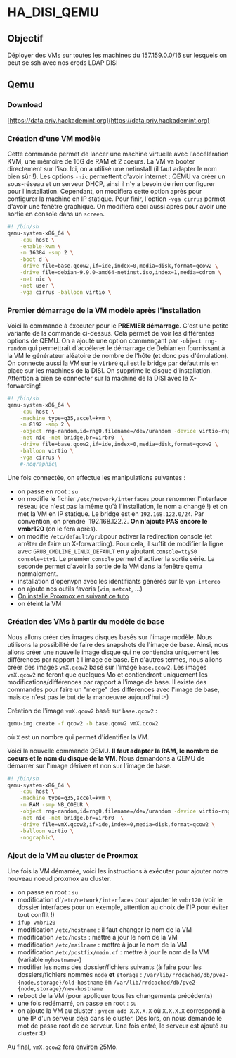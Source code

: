 # HA_DISI_QEMU

## Objectif

Déployer des VMs sur toutes les machines du 157.159.0.0/16 sur lesquels on peut se ssh avec nos creds LDAP DISI

## Qemu

### Download

[https://data.priv.hackademint.org](https://data.priv.hackademint.org)

### Création d'une VM modèle

Cette commande permet de lancer une machine virtuelle avec l'accélération KVM, une mémoire de 16G de RAM et 2 coeurs. La VM va booter directement sur l'iso. Ici, on a utilisé
une netinstall (il faut adapter le nom bien sûr !). Les options `-nic` permettent d'avoir internet : QEMU va créer un sous-réseau et un serveur DHCP, ainsi il n'y a besoin de 
rien configurer pour l'installation. Cependant, on modifiera cette option après pour configurer la machine en IP statique. Pour finir, l'option `-vga cirrus` permet
d'avoir une fenêtre graphique. On modifiera ceci aussi après pour avoir une sortie en console dans un `screen`.

```bash
#! /bin/sh
qemu-system-x86_64 \
    -cpu host \
    -enable-kvm \
    -m 16384 -smp 2 \
    -boot d \
    -drive file=base.qcow2,if=ide,index=0,media=disk,format=qcow2 \
    -drive file=debian-9.9.0-amd64-netinst.iso,index=1,media=cdrom \
    -net nic \
    -net user \
    -vga cirrus -balloon virtio \
```

### Premier démarrage de la VM modèle après l'installation

Voici la commande à éxecuter pour le **PREMIER démarrage**. C'est une petite variante de la commande ci-dessus. Cela permet de voir les différentes options de QEMU. On a ajouté une option commençant par `-object rng-random` qui permettrait d'accélerer le démarrage de Debian en fournissant à la VM le générateur aléatoire de nombre de l'hôte (et donc pas d'émulation). On connecte aussi la VM sur le `virbr0` qui est le bridge par défaut mis en place sur les machines de la DISI. On supprime le disque d'installation. Attention à bien se connecter sur la machine de la DISI avec le X-forwarding!

```bash
#! /bin/sh
qemu-system-x86_64 \
    -cpu host \
    -machine type=q35,accel=kvm \
    -m 8192 -smp 2 \
    -object rng-random,id=rng0,filename=/dev/urandom -device virtio-rng-pci,rng=rng0 \
    -net nic -net bridge,br=virbr0  \
    -drive file=base.qcow2,if=ide,index=0,media=disk,format=qcow2 \
    -balloon virtio \
    -vga cirrus \
    #-nographic\
```

Une fois connectée, on effectue les manipulations suivantes :
* on passe en root : `su`
* on modifie le fichier `/etc/network/interfaces` pour renommer l'interface réseau (ce n'est pas la même qu'à l'installation, le nom a changé !) et on met la VM en IP statique. Le bridge est en `192.168.122.0/24`. Par convention, on prendre `192.168.122.2. **On n'ajoute PAS encore le vmbr120** (on le fera après).
* on modifie `/etc/default/grub`pour activer la redirection console (et arrêter de faire un X-forwarding). Pour cela, il suffit de modifier la ligne avec `GRUB_CMDLINE_LINUX_DEFAULT` en y ajoutant `console=ttyS0 console=tty1`. Le premier `console` permet d'activer la sortie série. La seconde permet d'avoir la sortie de la VM dans la fenêtre qemu normalement. 
* installation d'openvpn avec les identifiants générés sur le `vpn-interco`
* on ajoute nos outils favoris (`vim`, `netcat`, ...)
* [ On installe Proxmox en suivant ce tuto](https://pve.proxmox.com/wiki/Install_Proxmox_VE_on_Debian_Stretch) 
* on éteint la VM


### Création des VMs à partir du modèle de base 

Nous allons créer des images disques basés sur l'image modèle. Nous utilisons la possibilité de faire des snapshots de l'image de base. Ainsi, nous allons créer une nouvelle image disque qui ne contiendra uniquement les différences par rapport à l'image de base. En d'autres termes, nous allons créer des images `vmX.qcow2` basé sur l'image `base.qcow2`. Les images `vmX.qcow2` ne feront que quelques Mo et contiendront uniquement les modifications/différences par rapport à l'image de base. Il existe des commandes pour faire un "merge" des différences avec l'image de base, mais ce n'est pas le but de la manoeuvre aujourd'hui :-)

Création de l'image `vmX.qcow2` basé sur `base.qcow2` :

```bash
qemu-img create -f qcow2 -b base.qcow2 vmX.qcow2
```

où `X` est un nombre qui permet d'identifier la VM.

Voici la nouvelle commande QEMU. **Il faut adapter la RAM, le nombre de coeurs et le nom du disque de la VM**. Nous demandons à QEMU de démarrer sur l'image dérivée et non sur l'image de base.

```bash
#! /bin/sh
qemu-system-x86_64 \
    -cpu host \
    -machine type=q35,accel=kvm \
    -m RAM -smp NB_COEUR \
    -object rng-random,id=rng0,filename=/dev/urandom -device virtio-rng-pci,rng=rng0 \
    -net nic -net bridge,br=virbr0  \
    -drive file=vmX.qcow2,if=ide,index=0,media=disk,format=qcow2 \
    -balloon virtio \
    -nographic\
```
### Ajout de la VM au cluster de Proxmox

Une fois la VM démarrée, voici les instructions à exécuter pour ajouter notre nouveau noeud proxmox au cluster.
* on passe en root : `su`
* modification d'`/etc/network/interfaces` pour ajouter le `vmbr120` (voir le dossier interfaces pour un exemple, attention au choix de l'IP pour éviter tout conflit !)
* `ifup vmbr120`
* modification `/etc/hostname` : il faut changer le nom de la VM
* modification `/etc/hosts` : mettre à jour le nom de la VM
* modification `/etc/mailname` : mettre à jour le nom de la VM
* modification `/etc/postfix/main.cf` : mettre à jour le nom de la VM (variable `myhostname=`)
* modifier les noms des dossier/fichiers suivants (à faire pour les dossiers/fichiers nommés `node` **et** `storage` : `/var/lib/rrdcached/db/pve2-{node,storage}/old-hostname` en `/var/lib/rrdcached/db/pve2-{node,storage}/new-hostname`
* reboot de la VM (pour appliquer tous les changements précédents)
* une fois redémarré, on passe en root : `su`
* on ajoute la VM au cluster : `pvecm add X.X.X.X` où `X.X.X.X` correspond à une IP d'un serveur déjà dans le cluster. Dès lors, on nous demande le mot de passe root de ce serveur. Une fois entré, le serveur est ajouté au cluster :D
 
Au final, `vmX.qcow2` fera environ 25Mo.
